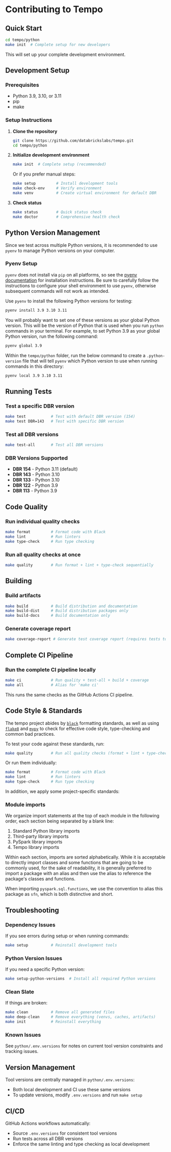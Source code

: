 # Contributing to Tempo

## Quick Start

```bash
cd tempo/python
make init  # Complete setup for new developers
```

This will set up your complete development environment.

## Development Setup

### Prerequisites
- Python 3.9, 3.10, or 3.11
- pip
- make

### Setup Instructions

1. **Clone the repository**
   ```bash
   git clone https://github.com/databrickslabs/tempo.git
   cd tempo/python
   ```

2. **Initialize development environment**
   ```bash
   make init  # Complete setup (recommended)
   ```

   Or if you prefer manual steps:
   ```bash
   make setup         # Install development tools
   make check-env     # Verify environment
   make venv          # Create virtual environment for default DBR
   ```

3. **Check status**
   ```bash
   make status        # Quick status check
   make doctor        # Comprehensive health check
   ```

## Python Version Management

Since we test across multiple Python versions, it is recommended to use `pyenv` to manage Python versions on your computer.

### Pyenv Setup

`pyenv` does not install via `pip` on all platforms, so see the [pyenv documentation](https://github.com/pyenv/pyenv#installation) for installation instructions.
Be sure to carefully follow the instructions to configure your shell environment to use `pyenv`, otherwise subsequent commands will not work as intended.

Use `pyenv` to install the following Python versions for testing:
```bash
pyenv install 3.9 3.10 3.11
```

You will probably want to set one of these versions as your global Python version. This will be the version of Python that is used when you run `python` commands in your terminal.
For example, to set Python 3.9 as your global Python version, run the following command:
```bash
pyenv global 3.9
```

Within the `tempo/python` folder, run the below command to create a `.python-version` file that will tell `pyenv` which Python version to use when running commands in this directory:
```bash
pyenv local 3.9 3.10 3.11
```

## Running Tests

### Test a specific DBR version
```bash
make test           # Test with default DBR version (154)
make test DBR=143   # Test with specific DBR version
```

### Test all DBR versions
```bash
make test-all       # Test all DBR versions
```

### DBR Versions Supported
- **DBR 154** - Python 3.11 (default)
- **DBR 143** - Python 3.10
- **DBR 133** - Python 3.10
- **DBR 122** - Python 3.9
- **DBR 113** - Python 3.9

## Code Quality

### Run individual quality checks
```bash
make format         # Format code with Black
make lint           # Run linters
make type-check     # Run type checking
```

### Run all quality checks at once
```bash
make quality        # Run format + lint + type-check sequentially
```

## Building

### Build artifacts
```bash
make build          # Build distribution and documentation
make build-dist     # Build distribution packages only
make build-docs     # Build documentation only
```

### Generate coverage report
```bash
make coverage-report # Generate test coverage report (requires tests to be run first)
```

## Complete CI Pipeline

### Run the complete CI pipeline locally
```bash
make ci             # Run quality + test-all + build + coverage
make all            # Alias for 'make ci'
```

This runs the same checks as the GitHub Actions CI pipeline.

## Code Style & Standards

The tempo project abides by [`black`](https://black.readthedocs.io/en/stable/index.html) formatting standards,
as well as using [`flake8`](https://flake8.pycqa.org/en/latest/) and [`mypy`](https://mypy.readthedocs.io/en/stable/)
to check for effective code style, type-checking and common bad practices.

To test your code against these standards, run:
```bash
make quality        # Run all quality checks (format + lint + type-check)
```

Or run them individually:
```bash
make format         # Format code with Black
make lint           # Run linters
make type-check     # Run type checking
```

In addition, we apply some project-specific standards:

### Module imports

We organize import statements at the top of each module in the following order, each section being separated by a blank line:
1. Standard Python library imports
2. Third-party library imports
3. PySpark library imports
4. Tempo library imports

Within each section, imports are sorted alphabetically. While it is acceptable to directly import classes and some functions that are
going to be commonly used, for the sake of readability, it is generally preferred to import a package with an alias and then use the alias
to reference the package's classes and functions.

When importing `pyspark.sql.functions`, we use the convention to alias this package as `sfn`, which is both distinctive and short.

## Troubleshooting

### Dependency Issues
If you see errors during setup or when running commands:
```bash
make setup          # Reinstall development tools
```

### Python Version Issues
If you need a specific Python version:
```bash
make setup-python-versions  # Install all required Python versions
```

### Clean Slate
If things are broken:
```bash
make clean          # Remove all generated files
make deep-clean     # Remove everything (venvs, caches, artifacts)
make init           # Reinstall everything
```

### Known Issues
See `python/.env.versions` for notes on current tool version constraints and tracking issues.

## Version Management

Tool versions are centrally managed in `python/.env.versions`:
- Both local development and CI use these same versions
- To update versions, modify `.env.versions` and run `make setup`

## CI/CD

GitHub Actions workflows automatically:
- Source `.env.versions` for consistent tool versions
- Run tests across all DBR versions
- Enforce the same linting and type checking as local development